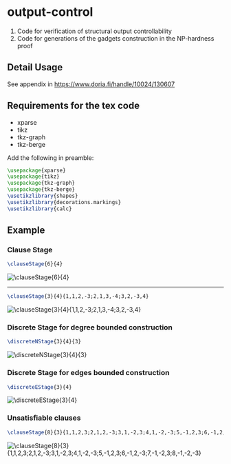 # output-control
1. Code for verification of structural output controllability
1. Code for generations of the gadgets construction in the NP-hardness proof

## Detail Usage
See appendix in https://www.doria.fi/handle/10024/130607

## Requirements for the tex code

- xparse
- tikz
- tkz-graph
- tkz-berge

Add the following in preamble:
```Latex
\usepackage{xparse}
\usepackage{tikz}
\usepackage{tkz-graph}
\usepackage{tkz-berge}
\usetikzlibrary{shapes}
\usetikzlibrary{decorations.markings}
\usetikzlibrary{calc}
```

## Example

### Clause Stage

```Latex
\clauseStage{6}{4}
```
![\clauseStage{6}{4}](figs-0.png)

----

```Latex
\clauseStage{3}{4}{1,1,2,-3;2,1,3,-4;3,2,-3,4}
```
![\clauseStage{3}{4}{1,1,2,-3;2,1,3,-4;3,2,-3,4}](figs-1.png)

### Discrete Stage for degree bounded construction
```Latex
\discreteNStage{3}{4}{3}
```
![\discreteNStage{3}{4}{3}](figs-2.png)

### Discrete Stage for edges bounded construction
```Latex
\discreteEStage{3}{4}
```
![\discreteEStage{3}{4}](figs-3.png)

### Unsatisfiable clauses 
```Latex
\clauseStage{8}{3}{1,1,2,3;2,1,2,-3;3,1,-2,3;4,1,-2,-3;5,-1,2,3;6,-1,2,-3;7,-1,-2,3;8,-1,-2,-3}
```
![\clauseStage{8}{3}{1,1,2,3;2,1,2,-3;3,1,-2,3;4,1,-2,-3;5,-1,2,3;6,-1,2,-3;7,-1,-2,3;8,-1,-2,-3}](figs-4.png)




